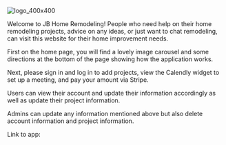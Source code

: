 
![logo_400x400](https://github.com/dbuergler/jbhomeremodelingclient/assets/73564625/67749b61-9676-4bde-8b19-516cac023867)

Welcome to JB Home Remodeling! 
People who need help on their home remodeling projects, advice on any ideas, or just want to chat remodeling, can visit this website for their home improvement needs. 

First on the home page, you will find a lovely image carousel and some directions at the bottom of the page showing how the application works. 

Next, please sign in and log in to add projects, view the Calendly widget to set up a meeting, and pay your amount via Stripe.

Users can view their account and update their information accordingly as well as update their project information. 

Admins can update any information mentioned above but also delete account information and project information.

Link to app:

